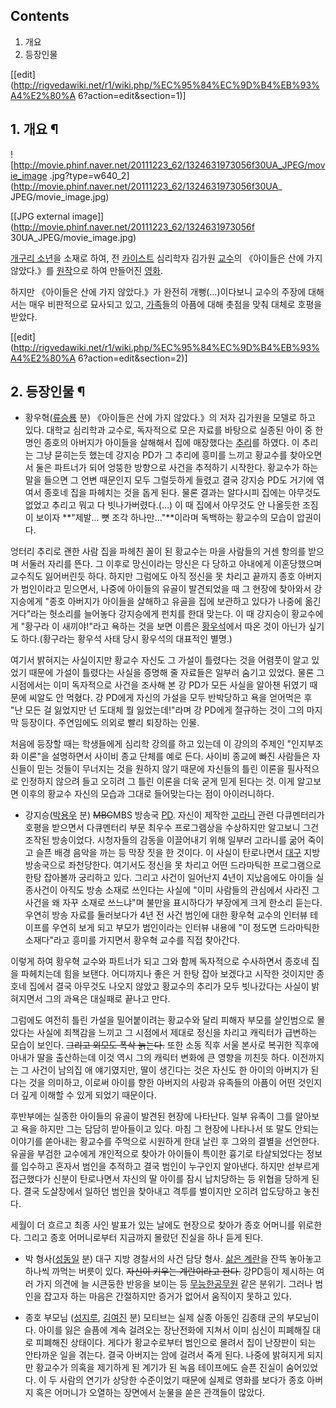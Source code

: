 ## Contents

    

1. 개요 
2. 등장인물 

[[edit](http://rigvedawiki.net/r1/wiki.php/%EC%95%84%EC%9D%B4%EB%93%A4%E2%80%A
6?action=edit&section=1)]

## 1. 개요 ¶

![http://movie.phinf.naver.net/20111223_62/1324631973056f30UA_JPEG/movie_image
.jpg?type=w640_2](http://movie.phinf.naver.net/20111223_62/1324631973056f30UA_
JPEG/movie_image.jpg)

[[JPG external image]](http://movie.phinf.naver.net/20111223_62/1324631973056f
30UA_JPEG/movie_image.jpg)

  

[개구리 소년](%EA%B0%9C%EA%B5%AC%EB%A6%AC%20%EC%86%8C%EB%85%84.md)을 소재로 하여, 전
[카이스트](%EC%B9%B4%EC%9D%B4%EC%8A%A4%ED%8A%B8.md) 심리학자 김가원
[교수](%EA%B5%90%EC%88%98.md)의 《아이들은 산에 가지 않았다.》를
[원작](%EC%9B%90%EC%9E%91.md)으로 하여 만들어진 [영화](%EC%98%81%ED%99%94.md).

  

하지만 《아이들은 산에 가지 않았다.》가 완전히 개뻥(…)이다보니 교수의 주장에 대해서는 매우 비판적으로 묘사되고 있고,
[가족](%EA%B0%80%EC%A1%B1.md)들의 아픔에 대해 촛점을 맞춰 대체로 호평을 받았다.

  

[[edit](http://rigvedawiki.net/r1/wiki.php/%EC%95%84%EC%9D%B4%EB%93%A4%E2%80%A
6?action=edit&section=2)]

## 2. 등장인물 ¶

  * 황우혁([류승룡](%EB%A5%98%EC%8A%B9%EB%A3%A1.md) 분)
《아이들은 산에 가지 않았다.》의 저자 김가원을 모델로 하고 있다. 대학교 심리학과 교수로, 독자적으로 모은 자료를 바탕으로 실종된 아이 중
한명인 종호의 아버지가 아이들을 살해해서 집에 매장했다는 [추리](%EC%B6%94%EB%A6%AC.md)를 하였다. 이 추리는 그냥
묻히는듯 했는데 강지승 PD가 그 추리에 흥미를 느끼고 황교수를 찾아오면서 둘은 파트너가 되어 엉뚱한 방향으로 사건을 추적하기 시작한다.
황교수가 하는 말을 들으면 그 언변 때문인지 모두 그럴듯하게 들렸고 결국 강지승 PD도 거기에 엮여서 종호네 집을 파헤치는 것을 돕게 된다.
물론 결과는 알다시피 집에는 아무것도 없었고 추리고 뭐고 다 빗나가버렸다.(…) 이 때 집에서 아무것도 안 나올듯한 조짐이 보이자
**"제발... 뼛 조각 하나만..."**이라며 독백하는 황교수의 모습이 압권이다.

  

엉터리 추리로 괜한 사람 집을 파헤친 꼴이 된 황교수는 마을 사람들의 거센 항의를 받으며 서둘러 자리를 뜬다. 그 이후로 망신이라는 망신은
다 당하고 아내에게 이혼당했으며 교수직도 잃어버린듯 하다. 하지만 그럼에도 아직 정신을 못 차리고 끝까지 종호 아버지가 범인이라고 믿으면서,
나중에 아이들의 유골이 발견되었을 때 그 현장에 찾아와서 강지승에게 "종호 아버지가 아이들을 살해하고 유골을 집에 보관하고 있다가 나중에
옮긴거다"라는 헛소리를 늘어놓다 강지승에게 펀치를 한대 맞는다. 이 때 강지승이 황교수에게 "황구라 이 새끼야!"라고 욕하는 것을 보면
이름은 [황우석](%ED%99%A9%EC%9A%B0%EC%84%9D.md)에서 따온 것이 아닌가 싶기도 하다.(황구라는 황우석 사태
당시 황우석의 대표적인 별명.)

  

여기서 밝혀지는 사실이지만 황교수 자신도 그 가설이 틀렸다는 것을 어렴풋이 알고 있었기 때문에 가설이 틀렸다는 사실을 증명해 줄 자료들은
일부러 숨기고 있었다. 물론 그 시점에서는 이미 독자적으로 사건을 조사해 본 강 PD가 모든 사실을 알아챈 뒤였기 때문에 씨알도 안 먹혔다.
강 PD에게 자신의 가설을 모두 반박당하고 욕을 얻어먹은 후 "난 모든 걸 잃었지만 넌 도대체 뭘 잃었는데!"라며 강 PD에게 절규하는 것이
그의 마지막 등장이다. 주연임에도 의외로 빨리 퇴장하는 인물.

  

처음에 등장할 때는 학생들에게 심리학 강의를 하고 있는데 이 강의의 주제인 "인지부조화 이론"을 설명하면서 사이비 종교 단체를 예로 든다.
사이비 종교에 빠진 사람들은 자신들이 믿는 것들이 무너지는 것을 원하지 않기 때문에 자신들의 틀린 이론을 필사적으로 인정하지 않으려 들고
오히려 그 틀린 이론을 더욱 굳게 믿게 된다는 것. 이게 알고보면 이후의 황교수 자신의 모습과 그대로 들어맞는다는 점이 아이러니하다.

  

  * 강지승([박용우](%EB%B0%95%EC%9A%A9%EC%9A%B0.md) 분)
<del>MBC</del>MBS 방송국 [PD](PD.md). 자신이 제작한
[고라니](%EA%B3%A0%EB%9D%BC%EB%8B%88.md) 관련 다큐멘터리가 호평을 받으면서 다큐멘터리 부문 최우수
프로그램상을 수상하지만 알고보니 그건 조작된 방송이었다. 시청자들의 감동을 이끌어내기 위해 일부러 고라니를 굶어 죽이고 슬픈 배경 음악을
까는 등 막장 짓을 한 것이다. 이 사실이 탄로나면서 [대구](%EB%8C%80%EA%B5%AC.md) 지방 방송국으로 좌천당한다.
여기서도 정신을 못 차리고 어떤 드라마틱한 프로그램으로 한탕 잡아볼까 궁리하고 있다. 그리고 사건이 일어난지 4년이 지났음에도 아이들
실종사건이 아직도 방송 소재로 쓰인다는 사실에 "이미 사람들의 관심에서 사라진 그 사건을 왜 자꾸 소재로 쓰느냐"며 불만을 표시하다가
부장에게 크게 한소리 듣는다. 우연히 방송 자료를 둘러보다가 4년 전 사건 범인에 대한 황우혁 교수의 인터뷰 테이프를 우연히 보게 되고
부모가 범인이라는 인터뷰 내용에 "이 정도면 드라마틱한 소재다"라고 흥미를 가지면서 황우혁 교수를 직접 찾아간다.

  

이렇게 하여 황우혁 교수와 파트너가 되고 그와 함께 독자적으로 수사하면서 종호네 집을 파헤치는데 힘을 보탠다. 어디까지나 좋은 거 한탕 잡아
보겠다고 시작한 것이지만 종호네 집에서 결국 아무것도 나오지 않았고 황교수의 추리가 모두 빗나갔다는 사실이 밝혀지면서 그의 과욕은 대실패로
끝나고 만다.

  

그럼에도 여전히 틀린 가설을 밀어붙이려는 황교수와 달리 피해자 부모를 살인범으로 몰았다는 사실에 죄책감을 느끼고 그 시점에서 제대로 정신을
차리고 캐릭터가 급변하는 모습이 보인다. <del>그리고 외모도 폭삭 늙는다.</del> 또한 소동 직후 서울 본사로 복귀한 직후에 아내가
딸을 출산하는데 이것 역시 그의 캐릭터 변화에 큰 영향을 끼친듯 하다. 이전까지는 그 사건이 남의집 애 얘기였지만, 딸이 생긴다는 것은
자신도 한 아이의 아버지가 된다는 것을 의미하고, 이로써 아이를 향한 아버지의 사랑과 유족들의 아픔이 어떤 것인지 더 깊게 이해할 수 있게
되었기 때문이다.

  

후반부에는 실종한 아이들의 유골이 발견된 현장에 나타난다. 일부 유족이 그를 알아보고 욕을 하지만 그는 담담히 받아들이고 있다. 마침 그
현장에 나타나서 또 말도 안되는 이야기를 쏟아내는 황교수를 주먹으로 시원하게 한대 날린 후 그와의 결별을 선언한다. 유골을 부검한 교수에게
개인적으로 찾아가 아이들이 특이한 흉기로 타살되었다는 정보를 입수하고 혼자서 범인을 추적하고 결국 범인이 누구인지 알아낸다. 하지만 섣부르게
접근했다가 신분이 탄로나면서 자신의 딸 아이를 잠시 납치당하는 등 위협을 당하게 된다. 결국 도살장에서 일하던 범인을 찾아내고 격투를
벌이지만 오히려 압도당하고 놓친다.

  

세월이 더 흐르고 최종 사인 발표가 있는 날에도 현장으로 찾아가 종호 어머니를 위로한다. 그리고 종호 어머니로부터 지금까지 몰랐던 진실을
하나 듣게 된다.

  

  * 박 형사([성동일](%EC%84%B1%EB%8F%99%EC%9D%BC.md) 분)
대구 지방 경찰서의 사건 담당 형사. [삶은 계란](%EC%82%B6%EC%9D%80%20%EA%B3%84%EB%9E%80.md)을
잔뜩 놓아놓고 하나씩 까먹는 버릇이 있다. <del>자신이 키우는 계란이라고 한다.</del> 강PD등이 제시하는 여러 가지 의견에 늘
시큰둥한 반응을 보이는 등 [무능한공무원](%EB%AC%B4%EB%8A%A5%ED%95%9C%20%EA%B3%B5%EB%AC%B4%EC%9B%90.md) 같은 분위기.
그러나 범인을 잡고자 하는 마음은 간절하지만 증거가 없어서 움직이지 못하고 있다.

  

  * 종호 부모님 ([성지루](%EC%84%B1%EC%A7%80%EB%A3%A8.md), [김여진](%EA%B9%80%EC%97%AC%EC%A7%84.md) 분)
모티브는 실제 실종 아동인 김종태 군의 부모님이다. 아이를 잃은 슬픔에 계속 걸려오는 장난전화에 지쳐서 이미 심신이 피폐해질 대로 피폐해진
상태이다. 게다가 황교수로부터 범인으로 몰려서 집이 난장판이 되는 안타까운 일을 겪는다. 결국 아버지는 암에 걸려서 죽게 된다. 나중에
밝혀지게 되지만 황교수가 의혹을 제기하게 된 계기가 된 녹음 테이프에도 슬픈 진실이 숨어있었다. 이 두 사람의 연기가 상당한 수준이었기
때문에 실제로 영화를 보다가 종호 아버지 혹은 어머니가 오열하는 장면에서 눈물을 쏟은 관객들이 많았다.

